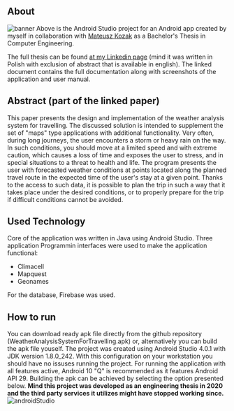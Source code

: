 ## About
![banner](https://user-images.githubusercontent.com/46425990/120780615-9428d600-c528-11eb-8a51-90dccb8ae615.png)
Above is the Android Studio project for an Android app created by myself in collaboration with [Mateusz Kozak](https://github.com/MatiMatik97 "github profile") as a Bachelor's Thesis in Computer Engineering.

The full thesis can be found [at my Linkedin page](https://www.linkedin.com/in/dkr0l/detail/treasury/education:703888601/?entityUrn=urn%3Ali%3Afsd_profileTreasuryMedia%3A(ACoAADRISuUBz2ldKuCu4n8QlXbAV7OmfQpdHUg%2C1613649439200)&section=education%3A703888601&treasuryCount=1 "full thesis at my LinkedIn profile") (mind it was written in Polish with exclusion of abstract that is available in english). The linked document contains the full documentation along with screenshots of the application and user manual.


## Abstract (part of the linked paper)

  This paper presents the design and implementation of the weather analysis system for travelling. The discussed solution is intended to supplement the set of "maps" type
applications with additional functionality. Very often, during long journeys, the user encounters a storm or heavy rain on the way. In such conditions, you should move at 
a limited speed and with extreme caution, which causes a loss of time and exposes the user to stress, and in special situations to a threat to health and life. The program
presents the user with forecasted weather conditions at points located along the planned travel route in the expected time of the user's stay at a given point. Thanks to the
access to such data, it is possible to plan the trip in such a way that it takes place under the desired conditions, or to properly prepare for the trip if difficult conditions
cannot be avoided.

## Used Technology
 Core of the application was written in Java using Android Studio. Three application Programmin interfaces were used to make the application functional:
 * Climacell
 * Mapquest
 * Geonames
 
 For the database, Firebase was used.

## How to run
You can download ready apk file directly from the github repository (WeatherAnalysisSystemForTravelling.apk) or, alternatively you can build the apk file youself.
The project was created using Android Studio 4.0.1 with JDK wersion 1.8.0_242. With this configuration on your workstation you should have no issuses running the project. For running the application with all features active, Android 10 "Q" is recommended as it features Android API 29. Building the apk can be achieved by selecting the option presented below. **Mind this project was developed as an engineering thesis in 2020 and the third party services it utilizes might have stopped working since.**
  ![androidStudio](https://user-images.githubusercontent.com/46425990/120782069-ed453980-c529-11eb-8273-a047173c0a44.png)
